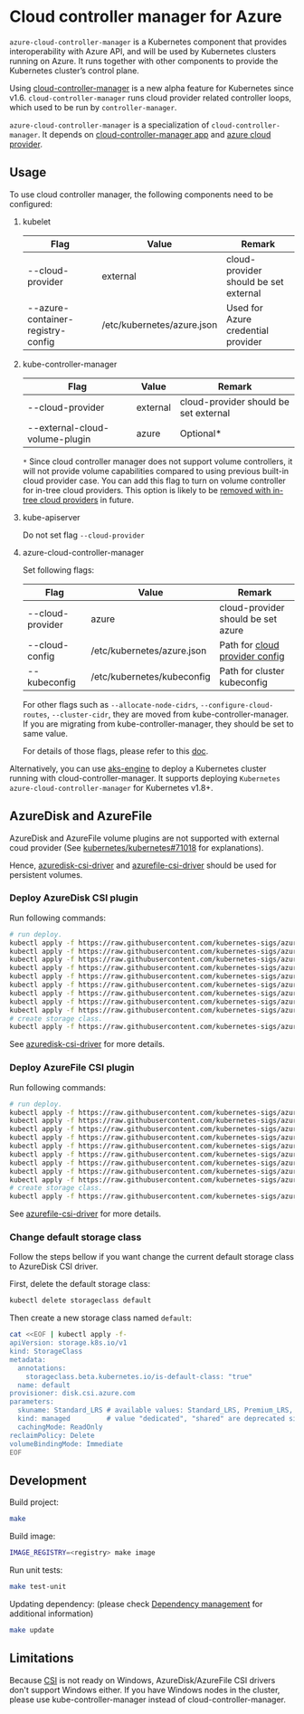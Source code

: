 # Cloud controller manager for Azure

`azure-cloud-controller-manager` is a Kubernetes component that provides interoperability with Azure API, and will be used by Kubernetes clusters running on Azure. It runs together with other components to provide the Kubernetes cluster’s control plane.

Using [cloud-controller-manager](https://kubernetes.io/docs/concepts/overview/components/#cloud-controller-manager) is a new alpha feature for Kubernetes since v1.6. `cloud-controller-manager` runs cloud provider related controller loops, which used to be run by `controller-manager`.

`azure-cloud-controller-manager` is a specialization of `cloud-controller-manager`. It depends on [cloud-controller-manager app](https://github.com/kubernetes/kubernetes/tree/master/cmd/cloud-controller-manager/app) and [azure cloud provider](https://github.com/kubernetes/kubernetes/tree/master/staging/src/k8s.io/legacy-cloud-providers/azure).

## Usage

To use cloud controller manager, the following components need to be configured:

1. kubelet

    |Flag|Value|Remark|
    |----|-----|------|
    |--cloud-provider|external|cloud-provider should be set external|
    |--azure-container-registry-config|/etc/kubernetes/azure.json|Used for Azure credential provider|

1. kube-controller-manager

    |Flag|Value|Remark|
    |---|---|---|
    |--cloud-provider|external|cloud-provider should be set external|
    |--external-cloud-volume-plugin|azure|Optional*|

    `*` Since cloud controller manager does not support volume controllers, it will not provide volume capabilities compared to using previous built-in cloud provider case. You can add this flag to turn on volume controller for in-tree cloud providers. This option is likely to be [removed with in-tree cloud providers](https://github.com/kubernetes/kubernetes/blob/v1.11.0-alpha.2/cmd/kube-controller-manager/app/options/options.go#L93) in future.

1. kube-apiserver

    Do not set flag `--cloud-provider`

1. azure-cloud-controller-manager

    Set following flags:

    |Flag|Value|Remark|
    |---|---|---|
    |--cloud-provider|azure|cloud-provider should be set azure|
    |--cloud-config|/etc/kubernetes/azure.json|Path for [cloud provider config](cloud-provider-config.md)|
    |--kubeconfig|/etc/kubernetes/kubeconfig|Path for cluster kubeconfig|

    For other flags such as `--allocate-node-cidrs`, `--configure-cloud-routes`, `--cluster-cidr`, they are moved from kube-controller-manager. If you are migrating from kube-controller-manager, they should be set to same value.

    For details of those flags, please refer to this [doc](https://kubernetes.io/docs/reference/command-line-tools-reference/cloud-controller-manager/).

Alternatively, you can use [aks-engine](https://github.com/Azure/aks-engine) to deploy a Kubernetes cluster running with cloud-controller-manager. It supports deploying `Kubernetes azure-cloud-controller-manager` for Kubernetes v1.8+.

## AzureDisk and AzureFile

AzureDisk and AzureFile volume plugins are not supported with external coud provider (See [kubernetes/kubernetes#71018](https://github.com/kubernetes/kubernetes/issues/71018) for explanations).

Hence, [azuredisk-csi-driver](https://github.com/kubernetes-sigs/azuredisk-csi-driver) and [azurefile-csi-driver](https://github.com/kubernetes-sigs/azurefile-csi-driver) should be used for persistent volumes.

### Deploy AzureDisk CSI plugin

Run following commands:

```sh
# run deploy.
kubectl apply -f https://raw.githubusercontent.com/kubernetes-sigs/azuredisk-csi-driver/master/deploy/crd-csi-driver-registry.yaml
kubectl apply -f https://raw.githubusercontent.com/kubernetes-sigs/azuredisk-csi-driver/master/deploy/crd-csi-node-info.yaml
kubectl apply -f https://raw.githubusercontent.com/kubernetes-sigs/azuredisk-csi-driver/master/deploy/rbac-csi-attacher.yaml
kubectl apply -f https://raw.githubusercontent.com/kubernetes-sigs/azuredisk-csi-driver/master/deploy/rbac-csi-driver-registrar.yaml
kubectl apply -f https://raw.githubusercontent.com/kubernetes-sigs/azuredisk-csi-driver/master/deploy/rbac-csi-provisioner.yaml
kubectl apply -f https://raw.githubusercontent.com/kubernetes-sigs/azuredisk-csi-driver/master/deploy/rbac-csi-snapshotter.yaml
kubectl apply -f https://raw.githubusercontent.com/kubernetes-sigs/azuredisk-csi-driver/master/deploy/csi-azuredisk-provisioner.yaml
kubectl apply -f https://raw.githubusercontent.com/kubernetes-sigs/azuredisk-csi-driver/master/deploy/csi-azuredisk-attacher.yaml
kubectl apply -f https://raw.githubusercontent.com/kubernetes-sigs/azuredisk-csi-driver/master/deploy/azuredisk-csi-driver.yaml
# create storage class.
kubectl apply -f https://raw.githubusercontent.com/kubernetes-sigs/azuredisk-csi-driver/master/deploy/example/storageclass-azuredisk-csi.yaml
```

See [azuredisk-csi-driver](https://github.com/kubernetes-sigs/azuredisk-csi-driver) for more details.

### Deploy AzureFile CSI plugin

Run following commands:

```sh
# run deploy.
kubectl apply -f https://raw.githubusercontent.com/kubernetes-sigs/azurefile-csi-driver/master/deploy/crd-csi-driver-registry.yaml
kubectl apply -f https://raw.githubusercontent.com/kubernetes-sigs/azurefile-csi-driver/master/deploy/crd-csi-node-info.yaml
kubectl apply -f https://raw.githubusercontent.com/kubernetes-sigs/azurefile-csi-driver/master/deploy/rbac-csi-attacher.yaml
kubectl apply -f https://raw.githubusercontent.com/kubernetes-sigs/azurefile-csi-driver/master/deploy/rbac-csi-driver-registrar.yaml
kubectl apply -f https://raw.githubusercontent.com/kubernetes-sigs/azurefile-csi-driver/master/deploy/rbac-csi-provisioner.yaml
kubectl apply -f https://raw.githubusercontent.com/kubernetes-sigs/azurefile-csi-driver/master/deploy/rbac-csi-snapshotter.yaml
kubectl apply -f https://raw.githubusercontent.com/kubernetes-sigs/azurefile-csi-driver/master/deploy/csi-azurefile-provisioner.yaml
kubectl apply -f https://raw.githubusercontent.com/kubernetes-sigs/azurefile-csi-driver/master/deploy/csi-azurefile-attacher.yaml
kubectl apply -f https://raw.githubusercontent.com/kubernetes-sigs/azurefile-csi-driver/master/deploy/azurefile-csi-driver.yaml
# create storage class.
kubectl apply -f https://raw.githubusercontent.com/kubernetes-sigs/azurefile-csi-driver/master/deploy/example/storageclass-azurefile-csi.yaml
```

See [azurefile-csi-driver](https://github.com/kubernetes-sigs/azurefile-csi-driver) for more details.

### Change default storage class

Follow the steps bellow if you want change the current default storage class to AzureDisk CSI driver.

First, delete the default storage class:

```sh
kubectl delete storageclass default
```

Then create a new storage class named `default`:

```sh
cat <<EOF | kubectl apply -f-
apiVersion: storage.k8s.io/v1
kind: StorageClass
metadata:
  annotations:
    storageclass.beta.kubernetes.io/is-default-class: "true"
  name: default
provisioner: disk.csi.azure.com
parameters:
  skuname: Standard_LRS # available values: Standard_LRS, Premium_LRS, StandardSSD_LRS and UltraSSD_LRS
  kind: managed         # value "dedicated", "shared" are deprecated since it's using unmanaged disk
  cachingMode: ReadOnly
reclaimPolicy: Delete
volumeBindingMode: Immediate
EOF
```

## Development

Build project:

```sh
make
```

Build image:

```sh
IMAGE_REGISTRY=<registry> make image
```

Run unit tests:

```sh
make test-unit
```

Updating dependency: (please check [Dependency management](dependency-management.md) for additional information)

```sh
make update
```

## Limitations

Because [CSI](https://kubernetes-csi.github.io/docs/) is not ready on Windows, AzureDisk/AzureFile CSI drivers don't support Windows either. If you have Windows nodes in the cluster, please use kube-controller-manager instead of cloud-controller-manager.
